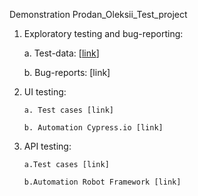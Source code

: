 Demonstration Prodan_Oleksii_Test_project
 

1. Exploratory testing and bug-reporting:

      a. Test-data: [[link](https://docs.google.com/spreadsheets/d/11LguX9HZoO0MtDe77FZcemjlXJOlZll1ar2rONesWoQ/edit?usp=sharing)]
      
      b. Bug-reports: [link]
      
2. UI testing:

       a. Test cases [link]
       
       b. Automation Cypress.io [link]
       
3. API testing:

       a.Test cases [link]
       
       b.Automation Robot Framework [link]
	
